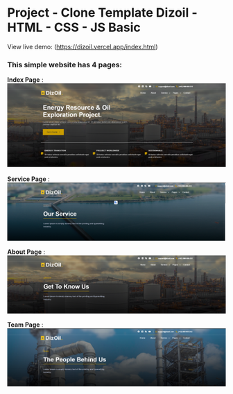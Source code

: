 # Project - Clone Template Dizoil - HTML - CSS - JS Basic

View live demo: (https://dizoil.vercel.app/index.html)

### This simple website has 4 pages:

**Index Page** :
![Home-Page](/images/Mark-Down/Home-Page.png)

**Service Page** :
![Home-Page](/images/Mark-Down/Service-page.png)

**About Page** :
![Home-Page](/images/Mark-Down/About-Page.png)

**Team Page** :
![Home-Page](/images/Mark-Down/Team-Page.png)
